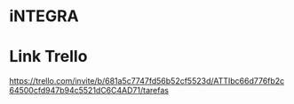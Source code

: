 # iNTEGRA

# Link Trello

https://trello.com/invite/b/681a5c7747fd56b52cf5523d/ATTIbc66d776fb2c64500cfd947b94c5521dC6C4AD71/tarefas
